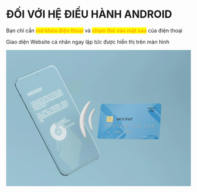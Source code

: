 # ĐỐI VỚI HỆ ĐIỀU HÀNH ANDROID

Bạn chỉ cần <mark style="color:orange;">**mở khóa điện thoại**</mark> và <mark style="color:orange;">**chạm thẻ vào mặt sau**</mark> của điện thoại

Giao diện Website cá nhân ngay lập tức được hiển thị trên màn hình

![Ảnh minh họa tạm thời](<../../.gitbook/assets/image (17).png>)

